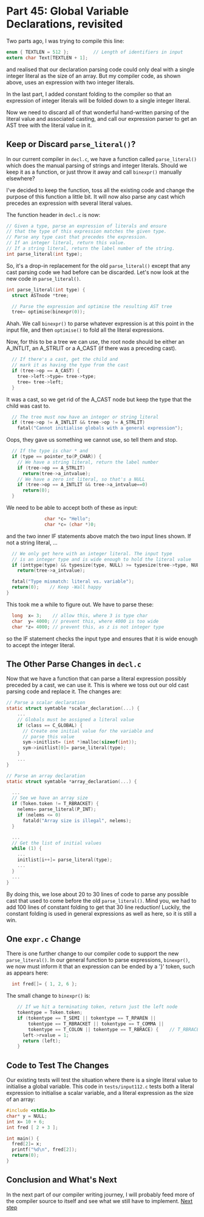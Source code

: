 # Part 45: Global Variable Declarations, revisited

Two parts ago, I was trying to compile this line:

```c
enum { TEXTLEN = 512 };         // Length of identifiers in input
extern char Text[TEXTLEN + 1];
```

and realised that our declaration parsing code could only deal with
a single integer literal as the size of an array. But my compiler
code, as shown above, uses an expression with two integer literals.

In the last part, I added constant folding to the compiler so that
an expression of integer literals will be folded down to a single
integer literal.

Now we need to discard all of that  wonderful hand-written parsing of
the literal value and associated casting, and call our expression
parser to get an AST tree with the literal value in it.

## Keep or Discard `parse_literal()`?

In our current compiler in `decl.c`, we have a function called
`parse_literal()` which does the manual parsing of strings and integer
literals. Should we keep it as a function, or just throw it away and
call `binexpr()` manually elsewhere?

I've decided to keep the function, toss all the existing code and
change the purpose of this function a little bit. It will now
also parse any cast which precedes an expression with several literal
values.

The function header in `decl.c` is now:

```c
// Given a type, parse an expression of literals and ensure
// that the type of this expression matches the given type.
// Parse any type cast that precedes the expression.
// If an integer literal, return this value.
// If a string literal, return the label number of the string.
int parse_literal(int type);
```

So, it's a drop-in replacement for the old `parse_literal()` except
that any cast parsing code we had before can be discarded. Let's now
look at the new code in `parse_literal()`.

```c
int parse_literal(int type) {
  struct ASTnode *tree;

  // Parse the expression and optimise the resulting AST tree
  tree= optimise(binexpr(0));
```

Ahah. We call `binexpr()` to parse whatever expression is at this point
in the input file, and then `optimise()` to fold all the literal expressions.

Now, for this to be a tree we can use, the root node should be either
an A_INTLIT, an A_STRLIT or a A_CAST (if there was a preceding cast).

```c
  // If there's a cast, get the child and
  // mark it as having the type from the cast
  if (tree->op == A_CAST) {
    tree->left->type= tree->type;
    tree= tree->left;
  }
```

It was a cast, so we get rid of the A_CAST node but keep the type
that the child was cast to.


```c
  // The tree must now have an integer or string literal
  if (tree->op != A_INTLIT && tree->op != A_STRLIT)
    fatal("Cannot initialise globals with a general expression");
```

Oops, they gave us something we cannot use, so tell them and stop.

```c
  // If the type is char * and
  if (type == pointer_to(P_CHAR)) {
    // We have a string literal, return the label number
    if (tree->op == A_STRLIT)
      return(tree->a_intvalue);
    // We have a zero int literal, so that's a NULL
    if (tree->op == A_INTLIT && tree->a_intvalue==0)
      return(0);
  }
```

We need to be able to accept both of these as input:

```c
              char *c= "Hello";
              char *c= (char *)0;
```

and the two inner IF statements above match the two input lines shown.
If not a string literal, ...

```c
  // We only get here with an integer literal. The input type
  // is an integer type and is wide enough to hold the literal value
  if (inttype(type) && typesize(type, NULL) >= typesize(tree->type, NULL))
    return(tree->a_intvalue);

  fatal("Type mismatch: literal vs. variable");
  return(0);    // Keep -Wall happy
}
```

This took me a while to figure out. We have to parse these:

```c
  long  x= 3;    // allow this, where 3 is type char
  char  y= 4000; // prevent this, where 4000 is too wide
  char *z= 4000; // prevent this, as z is not integer type
```

so the IF statement checks the input type and ensures that it is
wide enough to accept the integer literal.

## The Other Parse Changes in `decl.c`

Now that we have a function that can parse a literal expression
possibly preceded by a cast, we can use it. This is where we toss
out our old cast parsing code and replace it. The changes are:

```c
// Parse a scalar declaration
static struct symtable *scalar_declaration(...) {
    ...
    // Globals must be assigned a literal value
    if (class == C_GLOBAL) {
      // Create one initial value for the variable and
      // parse this value
      sym->initlist= (int *)malloc(sizeof(int));
      sym->initlist[0]= parse_literal(type);
    }
    ...
}

// Parse an array declaration
static struct symtable *array_declaration(...) {

  ...
  // See we have an array size
  if (Token.token != T_RBRACKET) {
    nelems= parse_literal(P_INT);
    if (nelems <= 0)
      fatald("Array size is illegal", nelems);
  }

  ...
  // Get the list of initial values
  while (1) {
    ...
    initlist[i++]= parse_literal(type);
    ...
  }
  ...
}
```

By doing this, we lose about 20 to 30 lines of code to parse any
possible cast that used to come before the old `parse_literal()`.
Mind you, we had to add 100 lines of constant folding to get that
30 line reduction! Luckily, the constant folding is used in general
expressions as well as here, so it is still a win.

## One `expr.c` Change

There is one further change to our compiler code to support the
new `parse_literal()`. In our general function to parse expressions,
`binexpr()`, we now must inform it that an expression can be ended
by a '}' token, such as appears here:

```c
  int fred[]= { 1, 2, 6 };
```

The small change to `binexpr()` is:

```c
    // If we hit a terminating token, return just the left node
    tokentype = Token.token;
    if (tokentype == T_SEMI || tokentype == T_RPAREN ||
        tokentype == T_RBRACKET || tokentype == T_COMMA ||
        tokentype == T_COLON || tokentype == T_RBRACE) {    // T_RBRACE is new
      left->rvalue = 1;
      return (left);
    }
```

## Code to Test The Changes

Our existing tests will test the situation where there is a single literal
value to initialise a global variable. This code in `tests/input112.c`
tests both a literal expression to initialise a scalar variable, and
a literal expression as the size of an array:

```c
#include <stdio.h>
char* y = NULL;
int x= 10 + 6;
int fred [ 2 + 3 ];

int main() {
  fred[2]= x;
  printf("%d\n", fred[2]);
  return(0);
}
```

## Conclusion and What's Next

In the next part of our compiler writing journey, I will probably feed
more of the compiler source to itself and see what we still have to
implement. [Next step](../46_Void_Functions/Readme.md)
